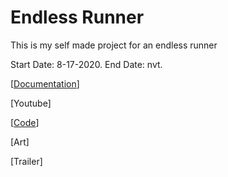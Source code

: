 # Endless Runner

This is my self made project for an endless runner

Start Date: 8-17-2020.
End Date: nvt.

[[Documentation](https://github.com/JustinvdLans/Endless-Runner/tree/Documentation)]

[Youtube]

[[Code](https://github.com/JustinvdLans/Endless-Runner/tree/Code)]

[Art]

[Trailer]
